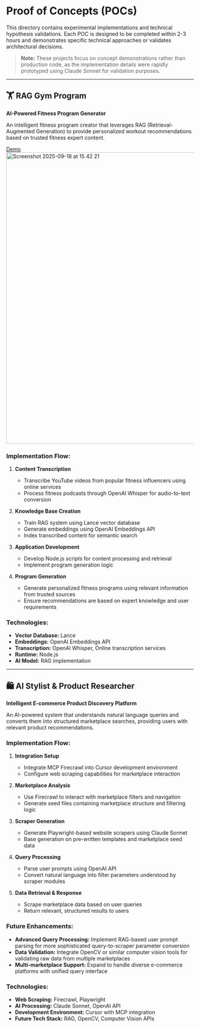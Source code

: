 # Proof of Concepts (POCs)

This directory contains experimental implementations and technical hypothesis validations. Each POC is designed to be completed within 2-3 hours and demonstrates specific technical approaches or validates architectural decisions.

> **Note:** These projects focus on concept demonstrations rather than production code, as the implementation details were rapidly prototyped using Claude Sonnet for validation purposes.

---

## 🏋️ RAG Gym Program
**AI-Powered Fitness Program Generator**

An intelligent fitness program creator that leverages RAG (Retrieval-Augmented Generation) to provide personalized workout recommendations based on trusted fitness expert content.

[Demo](https://www.loom.com/share/466e67f5eab74ba2a3af243797808ed6)
<img width="1482" height="781" alt="Screenshot 2025-09-18 at 15 42 21" src="https://github.com/user-attachments/assets/526349ed-448c-49ff-bde5-7b385e398c02" />


### Implementation Flow:

1. **Content Transcription**
   - Transcribe YouTube videos from popular fitness influencers using online services
   - Process fitness podcasts through OpenAI Whisper for audio-to-text conversion

2. **Knowledge Base Creation**
   - Train RAG system using Lance vector database
   - Generate embeddings using OpenAI Embeddings API
   - Index transcribed content for semantic search

3. **Application Development**
   - Develop Node.js scripts for content processing and retrieval
   - Implement program generation logic

4. **Program Generation**
   - Generate personalized fitness programs using relevant information from trusted sources
   - Ensure recommendations are based on expert knowledge and user requirements

### Technologies:
- **Vector Database:** Lance
- **Embeddings:** OpenAI Embeddings API  
- **Transcription:** OpenAI Whisper, Online transcription services
- **Runtime:** Node.js
- **AI Model:** RAG implementation

---

## 🛍️ AI Stylist & Product Researcher
**Intelligent E-commerce Product Discovery Platform**

An AI-powered system that understands natural language queries and converts them into structured marketplace searches, providing users with relevant product recommendations.

### Implementation Flow:

1. **Integration Setup**
   - Integrate MCP Firecrawl into Cursor development environment
   - Configure web scraping capabilities for marketplace interaction

2. **Marketplace Analysis**
   - Use Firecrawl to interact with marketplace filters and navigation
   - Generate seed files containing marketplace structure and filtering logic

3. **Scraper Generation**
   - Generate Playwright-based website scrapers using Claude Sonnet
   - Base generation on pre-written templates and marketplace seed data

4. **Query Processing**
   - Parse user prompts using OpenAI API
   - Convert natural language into filter parameters understood by scraper modules

5. **Data Retrieval & Response**
   - Scrape marketplace data based on user queries
   - Return relevant, structured results to users

### Future Enhancements:

- **Advanced Query Processing:** Implement RAG-based user prompt parsing for more sophisticated query-to-scraper parameter conversion
- **Data Validation:** Integrate OpenCV or similar computer vision tools for validating raw data from multiple marketplaces
- **Multi-marketplace Support:** Expand to handle diverse e-commerce platforms with unified query interface

### Technologies:
- **Web Scraping:** Firecrawl, Playwright
- **AI Processing:** Claude Sonnet, OpenAI API
- **Development Environment:** Cursor with MCP integration
- **Future Tech Stack:** RAG, OpenCV, Computer Vision APIs
